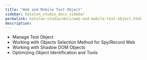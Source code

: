 ```yaml
---
title: "Web and Mobile Test Object" 
sidebar: katalon_studio_docs_sidebar
permalink: katalon-studio/docs/web-and-mobile-test-object.html 
description: 
---
```

*   Manage Test Object
*   Working with Objects Selection Method for Spy/Record Web
*   Working with Shadow DOM Objects
*   Optimizing Object Identification and Tools